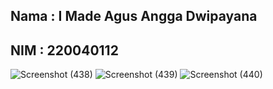 ## Nama : I Made Agus Angga Dwipayana
## NIM : 220040112

![Screenshot (438)](https://github.com/user-attachments/assets/e452d266-9cc0-4fa9-a9f5-1ca8abaf5d43)
![Screenshot (439)](https://github.com/user-attachments/assets/af820e40-7806-4cea-bf9a-975208ab6528)
![Screenshot (440)](https://github.com/user-attachments/assets/9f4a6471-f5a4-4f29-aba3-5fb5114393ea)

